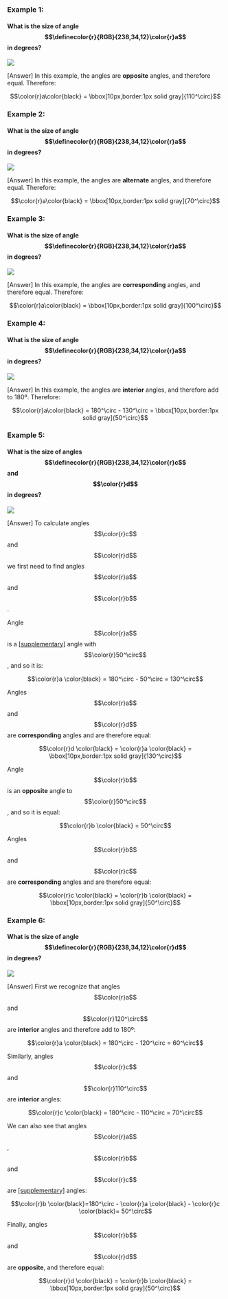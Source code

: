 ### Example 1:

#### What is the size of angle $$\definecolor{r}{RGB}{238,34,12}\color{r}a$$ in degrees?

![](opposite.png)

<hintLow>[Answer]
In this example, the angles are **opposite** angles, and therefore equal. Therefore:

$$\color{r}a\color{black} = \bbox[10px,border:1px solid gray]{110^\circ}$$
</hintLow>

### Example 2:

#### What is the size of angle $$\definecolor{r}{RGB}{238,34,12}\color{r}a$$ in degrees?

![](alternate.png)

<hintLow>[Answer]
In this example, the angles are **alternate** angles, and therefore equal. Therefore:

$$\color{r}a\color{black} = \bbox[10px,border:1px solid gray]{70^\circ}$$
</hintLow>

### Example 3:

#### What is the size of angle $$\definecolor{r}{RGB}{238,34,12}\color{r}a$$ in degrees?

![](corresponding.png)

<hintLow>[Answer]
In this example, the angles are **corresponding** angles, and therefore equal. Therefore:

$$\color{r}a\color{black} = \bbox[10px,border:1px solid gray]{100^\circ}$$
</hintLow>

### Example 4:

#### What is the size of angle $$\definecolor{r}{RGB}{238,34,12}\color{r}a$$ in degrees?

![](interior.png)

<hintLow>[Answer]
In this example, the angles are **interior** angles, and therefore add to 180º. Therefore:

$$\color{r}a\color{black} = 180^\circ - 130^\circ = \bbox[10px,border:1px solid gray]{50^\circ}$$
</hintLow>

### Example 5:

#### What is the size of angles $$\definecolor{r}{RGB}{238,34,12}\color{r}c$$ and $$\color{r}d$$ in degrees?

![](compound.png)

<hintLow>[Answer]
To calculate angles $$\color{r}c$$ and $$\color{r}d$$ we first need to find angles $$\color{r}a$$ and $$\color{r}b$$.

Angle $$\color{r}a$$ is a [[supplementary]]((qr,'Math/Geometry_1/AngleGroups/base/Supplementary',#00756F)) angle with $$\color{r}50^\circ$$, and so it is:

$$\color{r}a \color{black} = 180^\circ - 50^\circ = 130^\circ$$

Angles $$\color{r}a$$ and $$\color{r}d$$ are **corresponding** angles and are therefore equal:

$$\color{r}d \color{black} = \color{r}a \color{black} = \bbox[10px,border:1px solid gray]{130^\circ}$$

Angle $$\color{r}b$$ is an **opposite** angle to $$\color{r}50^\circ$$, and so it is equal:

$$\color{r}b \color{black} = 50^\circ$$

Angles $$\color{r}b$$ and $$\color{r}c$$ are **corresponding** angles and are therefore equal:

$$\color{r}c \color{black} = \color{r}b \color{black} = \bbox[10px,border:1px solid gray]{50^\circ}$$
</hintLow>

### Example 6:

#### What is the size of angle $$\definecolor{r}{RGB}{238,34,12}\color{r}d$$ in degrees?

![](triangle.png)

<hintLow>[Answer]
First we recognize that angles $$\color{r}a$$ and $$\color{r}120^\circ$$ are **interior** angles and therefore add to 180º:

$$\color{r}a \color{black} = 180^\circ - 120^\circ = 60^\circ$$

Similarly, angles $$\color{r}c$$ and $$\color{r}110^\circ$$ are **interior** angles:

$$\color{r}c \color{black} = 180^\circ - 110^\circ = 70^\circ$$

We can also see that angles $$\color{r}a$$, $$\color{r}b$$ and $$\color{r}c$$ are [[supplementary]]((qr,'Math/Geometry_1/AngleGroups/base/Supplementary',#00756F)) angles:

$$\color{r}b \color{black}=180^\circ - \color{r}a \color{black} - \color{r}c \color{black}= 50^\circ$$

Finally, angles $$\color{r}b$$ and $$\color{r}d$$ are **opposite**, and therefore equal:

$$\color{r}d \color{black} = \color{r}b \color{black} = \bbox[10px,border:1px solid gray]{50^\circ}$$
</hintLow>
